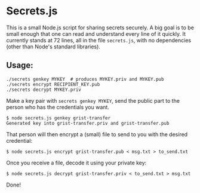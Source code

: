 # Secrets.js

This is a small Node.js script for sharing secrets securely. A big goal is to be small enough that
one can read and understand every line of it quickly. It currently stands at 72 lines, all in the
file `secrets.js`, with no dependencies (other than Node's standard libraries).

## Usage:

```
./secrets genkey MYKEY  # produces MYKEY.priv and MYKEY.pub
./secrets encrypt RECIPIENT_KEY.pub
./secrets decrypt MYKEY.priv
```

Make a key pair with `secrets genkey MYKEY`, send the public part to the person who has the credentials you want.

```
$ node secrets.js genkey grist-transfer
Generated key into grist-transfer.priv and grist-transfer.pub
```

That person will then encrypt a (small) file to send to you with the desired credential:

```
$ node secrets.js encrypt grist-transfer.pub < msg.txt > to_send.txt
```

Once you receive a file, decode it using your private key:

```
$ node secrets.js decrypt grist-transfer.priv < to_send.txt > msg.txt
```

Done!
